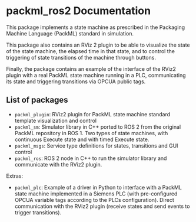 # packml_ros2 Documentation

This package implements a state machine as prescribed in the Packaging Machine Language (PackML) standard in simulation. 

This package also contains an RViz 2 plugin to be able to visualize the state of the state machine, the elapsed time in that state, and to control the triggering of state transitions of the machine through buttons. 

Finally, the package contains an example of the interface of the RViz2 plugin with a real PackML state machine running in a PLC, communicating its state and triggering transitions via OPCUA public tags. 

## List of packages
* `packml_plugin`: RViz2 plugin for PackML state machine standard template visualization and control
* `packml_sm`: Simulator library in C++ ported to ROS 2 from the original PackML repository in ROS 1. Two types of state machines, with continuous Execute state and with timed Execute state.
* `packml_msgs`: Service type definitions for states, transitions and GUI control
* `packml_ros`: ROS 2 node in C++ to run the simulator library and communicate with the RViz2 plugin.

Extras:
* `packml_plc`: Example of a driver in Python to interface with a PackML state machine implemented in a Siemens PLC (with pre-configured OPCUA variable tags according to the PLCs configuration). Direct communication with the RViz2 plugin (receive states and send events to trigger transitions). 
